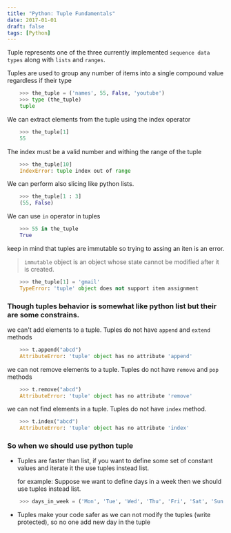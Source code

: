 ```yaml
---
title: "Python: Tuple Fundamentals"
date: 2017-01-01
draft: false
tags: [Python]
---
```


Tuple represents one of the three currently implemented `sequence data types` along with `lists` and `ranges`.

Tuples are used to group any number of items into a single compound value regardless if their type

``` python
    >>> the_tuple = ('names', 55, False, 'youtube')
    >>> type (the_tuple)
    tuple
```

We can extract elements from the tuple using the index operator

``` python
    >>> the_tuple[1]
    55
```

The index must be a valid number and withing the range of the tuple

``` python
    >>> the_tuple[10]
    IndexError: tuple index out of range
```

We can perform also slicing like python lists.

``` python
    >>> the_tuple[1 : 3]
    (55, False)
```

We can use `in` operator in tuples

``` python
    >>> 55 in the_tuple
    True
```

keep in mind that tuples are immutable so trying to assing an iten is an error.

> `immutable` object is an object whose state cannot be modified after it is created.

``` python
    >>> the_tuple[1] = 'gmail'
    TypeError: 'tuple' object does not support item assignment
```

### Though tuples behavior is somewhat like python list but their are some constrains.

we can't add elements to a tuple. Tuples do not have `append` and `extend` methods

``` python
    >>> t.append("abcd")
	AttributeError: 'tuple' object has no attribute 'append'
```

we can not remove elements to a tuple. Tuples do not have `remove` and `pop` methods

``` python
    >>> t.remove("abcd")
	AttributeError: 'tuple' object has no attribute 'remove'
```

we can not find elements in a tuple. Tuples do not have `index` method.

``` python
    >>> t.index("abcd")
	AttributeError: 'tuple' object has no attribute 'index'
```

### So when we should use python tuple

* Tuples are faster than list, if you want to define some set of constant values and iterate it the use tuples instead list.

	for example: Suppose we want to define days in a week then we should use tuples instead list.

``` python
    >>> days_in_week = ('Mon', 'Tue', 'Wed', 'Thu', 'Fri', 'Sat', 'Sun')
```

- Tuples make your code safer as we can not modify the tuples (write protected), so no one add new day in the tuple
